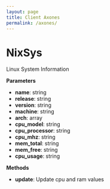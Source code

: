 ```yaml
---
layout: page
title: Client Axones
permalink: /axones/
---
```


# NixSys
Linux System Information

**Parameters**
* **name**: string
* **release**: string
* **version**: string
* **machine**: string
* **arch**: array
* **cpu_model**: string
* **cpu_processor**: string
* **cpu_mhz**: string
* **mem_total**: string
* **mem_free**: string
* **cpu_usage**: string

**Methods**
* **update**: Update cpu and ram values
